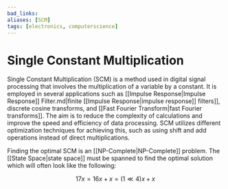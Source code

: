 ```yaml
---
bad_links: 
aliases: [SCM]
tags: [electronics, computerscience]
---
```

# Single Constant Multiplication

Single Constant Multiplication (SCM) is a method used in digital signal processing that involves the multiplication of a variable by a constant. It is employed in several applications such as [[Impulse Response|Impulse Response]] Filter.md|finite [[Impulse Response|impulse response]] filters]], discrete cosine transforms, and [[Fast Fourier Transform|fast Fourier transforms]]. The aim is to reduce the complexity of calculations and improve the speed and efficiency of data processing. SCM utilizes different optimization techniques for achieving this, such as using shift and add operations instead of direct multiplications.

Finding the optimal SCM is an [[NP-Complete|NP-Complete]] problem. The [[State Space|state space]] must be spanned to find the optimal solution which will often look like the following:

$$
17x = 16x + x = (1 \ll 4)x + x
$$
